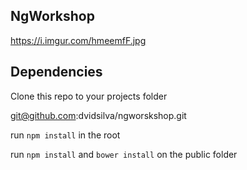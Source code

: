 NgWorkshop
----

https://i.imgur.com/hmeemfF.jpg

Dependencies
---

Clone this repo to your projects folder

git@github.com:dvidsilva/ngworskshop.git

run `npm install` in the root

run `npm install` and `bower install` on the public folder


